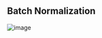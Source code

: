 ## Batch Normalization


![image](https://user-images.githubusercontent.com/17870236/121396826-5fc27900-c971-11eb-863d-48586e7c05e0.png)

